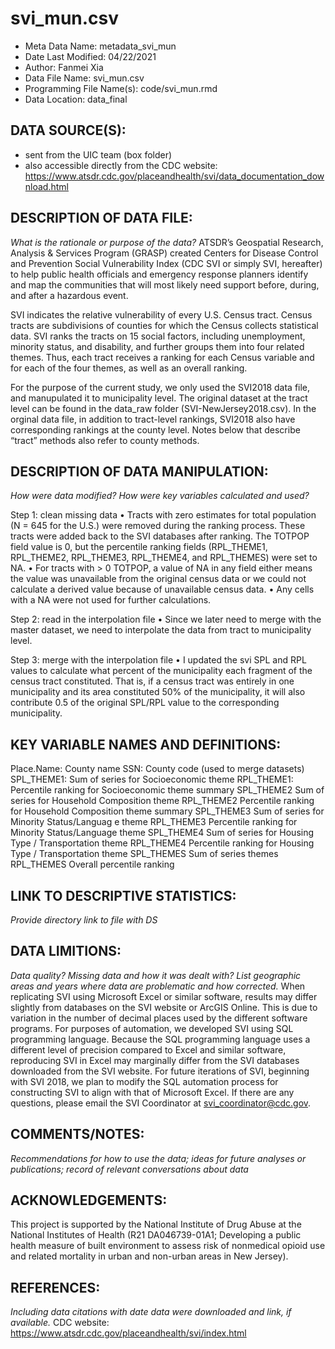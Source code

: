 
# svi_mun.csv # 

- Meta Data Name: metadata_svi_mun
- Date Last Modified: 04/22/2021
- Author: Fanmei Xia
- Data File Name: svi_mun.csv
- Programming File Name(s): code/svi_mun.rmd
- Data Location: data_final

## DATA SOURCE(S):
- sent from the UIC team (box folder)
- also accessible directly from the CDC website:
https://www.atsdr.cdc.gov/placeandhealth/svi/data_documentation_download.html

## DESCRIPTION OF DATA FILE: 
*What is the rationale or purpose of the data?*
ATSDR’s Geospatial Research, Analysis & Services Program (GRASP) created Centers for Disease Control and Prevention Social Vulnerability Index (CDC SVI or simply SVI, hereafter) to help public health officials and emergency response planners identify and map the communities that will most likely need support before, during, and after a hazardous event.

SVI indicates the relative vulnerability of every U.S. Census tract. Census tracts are subdivisions of counties for which the Census collects statistical data. SVI ranks the tracts on 15 social factors, including unemployment, minority status, and disability, and further groups them into four related themes. Thus, each tract receives a ranking for each Census variable and for each of the four themes, as well as an overall ranking.

For the purpose of the current study, we only used the SVI2018 data file, and manupulated it to municipality level. The original dataset at the tract level can be found in the data_raw folder (SVI-NewJersey2018.csv). In the orginal data file, in addition to tract-level rankings, SVI2018 also have corresponding rankings at the county level. Notes below that describe “tract” methods also refer to county methods.

## DESCRIPTION OF DATA MANIPULATION:
*How were data modified? How were key variables calculated and used?*

Step 1: clean missing data
•	Tracts with zero estimates for total population (N = 645 for the U.S.) were removed during the ranking process. These tracts were added back to the SVI databases after ranking. The TOTPOP field value is 0, but the percentile ranking fields (RPL_THEME1, RPL_THEME2, RPL_THEME3, RPL_THEME4, and RPL_THEMES) were set to NA.
•	For tracts with > 0 TOTPOP, a value of NA in any field either means the value was unavailable from the original census data or we could not calculate a derived value because of unavailable census data.
•	Any cells with a NA were not used for further calculations.

Step 2: read in the interpolation file
•	Since we later need to merge with the master dataset, we need to interpolate the data from tract to municipality level.

Step 3: merge with the interpolation file
•	I updated the svi SPL and RPL values to calculate what percent of the municipality each fragment of the census tract constituted. That is, if a census tract was entirely in one municipality and its area constituted 50% of the municipality, it will also contribute 0.5 of the original SPL/RPL value to the corresponding municipality.

## KEY VARIABLE NAMES AND DEFINITIONS:
Place.Name: County name
SSN: County code (used to merge datasets)
SPL_THEME1:	Sum of series for Socioeconomic theme
RPL_THEME1:	Percentile ranking for Socioeconomic theme summary
SPL_THEME2	Sum of series for Household Composition theme
RPL_THEME2	Percentile ranking for Household Composition theme summary
SPL_THEME3	Sum of series for Minority Status/Languag e theme
RPL_THEME3	Percentile ranking for Minority Status/Language theme
SPL_THEME4	Sum of series for Housing Type / Transportation theme
RPL_THEME4	Percentile ranking for Housing Type / Transportation theme
SPL_THEMES	Sum of series themes
RPL_THEMES	Overall percentile ranking

## LINK TO DESCRIPTIVE STATISTICS:
*Provide directory link to file with DS*

## DATA LIMITIONS:
*Data quality? Missing data and how it was dealt with? List geographic areas and years where data are problematic and how corrected.*
When replicating SVI using Microsoft Excel or similar software, results may differ slightly from databases on the SVI website or ArcGIS Online. This is due to variation in the number of decimal places used by the different software programs. For purposes of automation, we developed SVI using SQL programming language. Because the SQL programming language uses a different level of precision compared to Excel and similar software, reproducing SVI in Excel may marginally differ from the SVI databases downloaded from the SVI website. For future iterations of SVI, beginning with SVI 2018, we plan to modify the SQL automation process for constructing SVI to align with that of Microsoft Excel. If there are any questions, please email the SVI Coordinator at svi_coordinator@cdc.gov.

## COMMENTS/NOTES:  
*Recommendations for how to use the data; ideas for future analyses or publications; record of relevant conversations about data* 

## ACKNOWLEDGEMENTS:  
This project is supported by the National Institute of Drug Abuse at the National Institutes of Health (R21 DA046739-01A1; Developing a public health measure of built environment to assess risk of nonmedical opioid use and related mortality in urban and non-urban areas in New Jersey). 

## REFERENCES:
*Including data citations with date data were downloaded and link, if available.*
CDC website:
https://www.atsdr.cdc.gov/placeandhealth/svi/index.html

